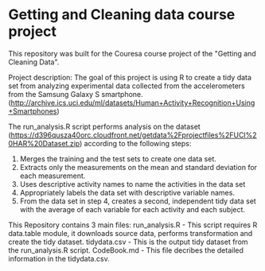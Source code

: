 # Getting and Cleaning data course project
This repository was built for the Couresa course project of the "Getting and Cleaning Data". 

Project description:
The goal of this project is using R to create a tidy data set from analyzing experimental data collected from the accelerometers from the Samsung Galaxy S smartphone.(http://archive.ics.uci.edu/ml/datasets/Human+Activity+Recognition+Using+Smartphones)

The run_analysis.R script performs analysis on the dataset (https://d396qusza40orc.cloudfront.net/getdata%2Fprojectfiles%2FUCI%20HAR%20Dataset.zip) according to the following steps:
1. Merges the training and the test sets to create one data set.
2. Extracts only the measurements on the mean and standard deviation for each measurement.
3. Uses descriptive activity names to name the activities in the data set
4. Appropriately labels the data set with descriptive variable names.
5. From the data set in step 4, creates a second, independent tidy data set with the average of each variable for each activity and each subject.

This Repository contains 3 main files:
run_analysis.R - This script requires R data.table module, it downloads source data, performs transformation and create the tidy dataset.
tidydata.csv - This is the output tidy dataset from the run_analysis.R script. 
CodeBook.md - This file decribes the detailed information in the tidydata.csv.
